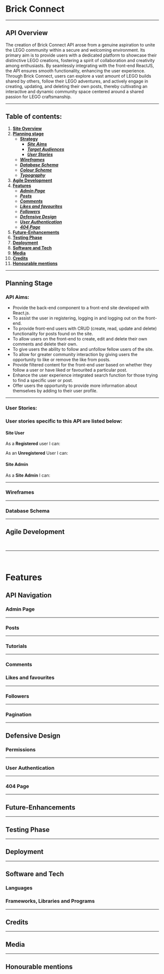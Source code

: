 # **Brick Connect**

<hr>

## **API Overview**

The creation of Brick Connect API arose from a genuine aspiration to unite the LEGO community within a secure and welcoming environment. Its primary aim is to provide users with a dedicated platform to showcase their distinctive LEGO creations, fostering a spirit of collaboration and creativity among enthusiasts. By seamlessly integrating with the front-end ReactJS, the API ensures smooth functionality, enhancing the user experience. Through Brick Connect, users can explore a vast amount of LEGO builds shared by others, follow their LEGO adventures, and actively engage in creating, updating, and deleting their own posts, thereby cultivating an interactive and dynamic community space centered around a shared passion for LEGO craftsmanship.

<hr>

## Table of contents:
1. [**Site Overview**](#site-overview)
1. [**Planning stage**](#planning-stage)
    * [**Strategy**](#strategy)
      * [***Site Aims***](#site-aims)
      * [***Target Audiences***](#target-audiences)
      * [***User Stories***](#user-stories)
    * [***Wireframes***](#wireframes)
    * [***Database Schema***](#database-schema)
    * [***Colour Scheme***](#color-scheme)
    * [***Typography***](#typography)
1. [**Agile Development**](#agile-development)
1. [**Features**](#features)
    * [***Admin Page***](#admin-page)
    * [***Posts***](#posts)
    * [***Comments***](#comments)
    * [***Likes and favourites***](#likes-and-favourites)
    * [***Followers***](#followers)
    * [***Defensive Design***](#defensive-design)
    * [***User Authentication***](#user-authentication)
    * [***404 Page***](#404-page)
1. [**Future-Enhancements**](#future-enhancements)
1. [**Testing Phase**](#testing-phase)
1. [**Deployment**](#deployment)
1. [**Software and Tech**](#software-and-tech)
1. [**Media**](#media)
1. [**Credits**](#credits)
1. [**Honourable mentions**](#honorable-mentions)

<hr>

## **Planning Stage**

### **API Aims:**

* Provide the back-end component to a front-end site developed with React.js.
* To assist the user in registering, logging in and logging out on the front-end.
* To provide front-end users with CRUD (create, read, update and delete) functionality for posts found on the site.
* To allow users on the front-end to create, edit and delete their own comments and delete their own.
* To give users the ability to follow and unfollow fellow users of the site.
* To allow for greater community interaction by giving users the opportunity to like or remove the like from posts.
* Provide filtered content for the front-end user based on whether they follow a user or have liked or favourited a particular post.
* Enhance the user experience integrated search function for those trying to find a specific user or post.
* Offer users the opportunity to provide more information about themselves by adding to their user profile. 

<hr>


### **User Stories:**

### User stories specific to this API are listed below:

#### **Site User**

As a **Registered** user I can: 

As an **Unregistered** User I can:

#### **Site Admin**
As a **Site Admin** I can: 

<hr>

### **Wireframes**

<hr>

### **Database Schema**

<hr>


## Agile Development

<br>
<hr>
<br>

# **Features**

## **API Navigation**


### **Admin Page**

<hr>

### **Posts**

<hr>

### **Tutorials**

<hr>

### **Comments**

### **Likes and favourites**

<hr>

### **Followers**

<hr>

### **Pagination**

<hr>

## **Defensive Design**
### **Permissions**

<hr>

### User Authentication

<hr>

### **404 Page**

<hr>

## **Future-Enhancements**

<hr>


## **Testing Phase**

<hr>

## **Deployment**

<hr>

## **Software and Tech**

### Languages

### Frameworks, Libraries and Programs

<hr>

## **Credits**

<hr>

## Media

<hr>

## **Honourable mentions**